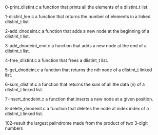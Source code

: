 0-print_dlistint.c a function that prints all the elements of a dlistint_t list.

1-dlistint_len.c a function that returns the number of elements in a linked dlistint_t list

2-add_dnodeint.c a function that adds a new node at the beginning of a dlistint_t list.

3-add_dnodeint_end.c a function that adds a new node at the end of a dlistint_t list.

4-free_dlistint.c a function that frees a dlistint_t list.

5-get_dnodeint.c a function that returns the nth node of a dlistint_t linked list.

6-sum_dlistint.c a function that returns the sum of all the data (n) of a dlistint_t linked list.

7-insert_dnodeint.c a function that inserts a new node at a given position.

8-delete_dnodeint.c a function that deletes the node at index index of a dlistint_t linked list.



102-result the largest palindrome made from the product of two 3-digit numbers


